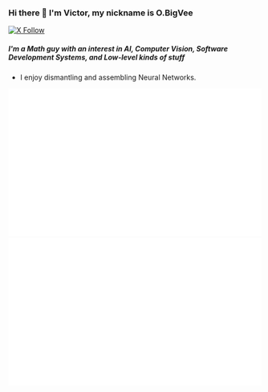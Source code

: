 ### Hi there 👋 I'm Victor, my nickname is O.BigVee
[![X Follow](https://img.shields.io/badge/X-follow%20me-blue)]( https://twitter.com/OBigVee)

##### I'm a Math guy with an interest in AI, Computer Vision, Software Development Systems, and Low-level kinds of stuff
- I enjoy dismantling and assembling Neural Networks.

<!--
**OBigVee/OBigVee** is a ✨ _special_ ✨ repository because gits `README.md` (this file) appear on your GitHub profile.-->

<!-- - 🔭 I’m currently working on  Computer Vision Projects
- 🌱 I’m currently learning literally everything i can in software engineering🤣
- 👯 I’m looking to collaborate on projects that interest me. --> 

 
 ![](https://github.com/obigvee/vic-Stats/blob/master/generated/overview.svg)
  ![](https://github.com/obigvee/vic-Stats/blob/master/generated/languages.svg)
<!--  ![Vic's GitHub stats](https://github-readme-stats.vercel.app/api?username=obigvee&show_icons=true&theme=highcontrast) -->

<!-- <a href="https://github.com/SubhamRaoniar28/github-readme-stats"><img alt="Vick's Top Languages" src="https://github-readme-stats.vercel.app/api/top-langs/?username=Obigvee&langs_count=8&count_private=true&layout=compact&theme=highcontrast&hide_border=true&bg_color=0A524E" /></a>   -->



